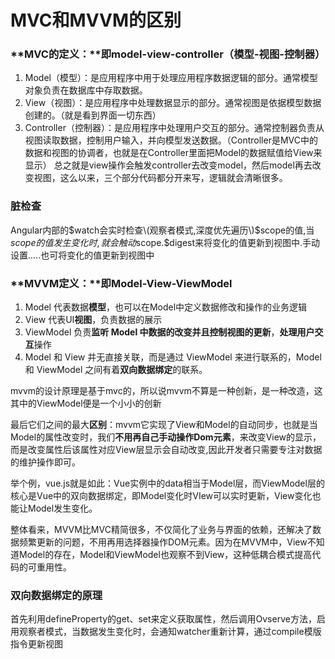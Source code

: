 # MVC和MVVM的区别

### **MVC的定义：**即model-view-controller（模型-视图-控制器）

1. Model（模型）：是应用程序中用于处理应用程序数据逻辑的部分。通常模型对象负责在数据库中存取数据。 
2. View（视图）：是应用程序中处理数据显示的部分。通常视图是依据模型数据创建的。（就是看到界面一切东西） 
3. Controller（控制器）：是应用程序中处理用户交互的部分。通常控制器负责从视图读取数据，控制用户输入，并向模型发送数据。（Controller是MVC中的数据和视图的协调者，也就是在Controller里面把Model的数据赋值给View来显示） 总之就是view操作会触发controller去改变model，然后model再去改变视图，这么以来，三个部分代码都分开来写，逻辑就会清晰很多。

### 脏检查

Angular内部的$watch会实时检查\(观察者模式,深度优先遍历\)$scope的值,当$scope的值发生变化时,就会触动$scope.$digest来将变化的值更新到视图中.手动设置.....也可将变化的值更新到视图中

### **MVVM定义：**即Model-View-ViewModel

1. Model 代表数据**模型**，也可以在Model中定义数据修改和操作的业务逻辑
2. View 代表UI**视图**，负责数据的展示 
3. ViewModel 负责**监听 Model 中数据的改变并且控制视图的更新**，**处理用户交互**操作
4. Model 和 View 并无直接关联，而是通过 ViewModel 来进行联系的，Model 和 ViewModel 之间有着**双向数据绑定**的联系。 

mvvm的设计原理是基于mvc的，所以说mvvm不算是一种创新，是一种改造，这其中的ViewModel便是一个小小的创新

最后它们之间的最大**区别**：mvvm它实现了View和Model的自动同步，也就是当Model的属性改变时，我们**不用再自己手动操作Dom元素**，来改变View的显示，而是改变属性后该属性对应View层显示会自动改变,因此开发者只需要专注对数据的维护操作即可。

举个例，vue.js就是如此：Vue实例中的data相当于Model层，而ViewModel层的核心是Vue中的双向数据绑定，即Model变化时VIew可以实时更新，View变化也能让Model发生变化。

整体看来，MVVM比MVC精简很多，不仅简化了业务与界面的依赖，还解决了数据频繁更新的问题，不用再用选择器操作DOM元素。因为在MVVM中，View不知道Model的存在，Model和ViewModel也观察不到View，这种低耦合模式提高代码的可重用性。

### 双向数据绑定的原理

首先利用defineProperty的get、set来定义获取属性，然后调用Ovserve方法，启用观察者模式，当数据发生变化时，会通知watcher重新计算，通过compile模版指令更新视图

